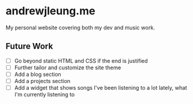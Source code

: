 # andrewjleung.me

My personal website covering both my dev and music work.

## Future Work

- [ ] Go beyond static HTML and CSS if the end is justified
- [ ] Further tailor and customize the site theme
- [ ] Add a blog section
- [ ] Add a projects section
- [ ] Add a widget that shows songs I've been listening to a lot lately, what I'm currently listening to
